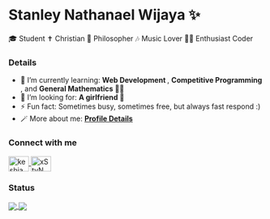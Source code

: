 # Stanley Nathanael Wijaya ✨

🎓 Student
✝️ Christian
🧠 Philosopher
🎶 Music Lover
🧑‍💻 Enthusiast Coder

### Details

- 🌱 I’m currently learning: <b> Web Development </b>, <b> Competitive Programming </b>, and <b> General Mathematics </b> 👨‍🔬
- 🤔 I’m looking for: <b> A girlfriend </b> 🙏
- ⚡ Fun fact: Sometimes busy, sometimes free, but always fast respond :)
- 🪄 More about me: <a href = "https://bento.me/snw77"> <b> Profile Details </b> </a>

### Connect with me

<p align="left">
  <a href="https://www.linkedin.com/in/stanley-wijaya-b3134a222/" target="blank">
    <img align="center" src="https://raw.githubusercontent.com/rahuldkjain/github-profile-readme-generator/master/src/images/icons/Social/linked-in-alt.svg" alt="keshia poedjiono" height="30" width="40" />
  </a>
  <a href="https://leetcode.com/xStyNWx/" target="blank">
    <img align="center" src="https://raw.githubusercontent.com/rahuldkjain/github-profile-readme-generator/master/src/images/icons/Social/leet-code.svg" alt="xStyNWx" height="30" width="40" />
  </a>
</p>

### Status

<a href="[https://github.com/anuraghazra/anuraghazra.github.io](https://github.com/StyNW7/github-readme-stats)">
  <img align="center" src="https://github-readme-stats.vercel.app/api?username=StyNW7&show_icons=true&locale=en" />
</a>
<a href="https://github.com/StyNW7/github-readme-stats">
  <img align="center" src="https://github-readme-stats.vercel.app/api/top-langs/?username=StyNW7&layout=donut" />
</a>
